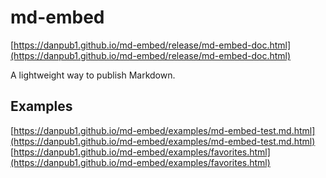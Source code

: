 # md-embed

[https://danpub1.github.io/md-embed/release/md-embed-doc.html](https://danpub1.github.io/md-embed/release/md-embed-doc.html)

A lightweight way to publish Markdown.

## Examples

[https://danpub1.github.io/md-embed/examples/md-embed-test.md.html](https://danpub1.github.io/md-embed/examples/md-embed-test.md.html)  
[https://danpub1.github.io/md-embed/examples/favorites.html](https://danpub1.github.io/md-embed/examples/favorites.html)
